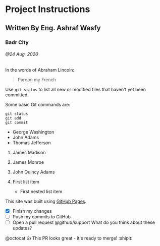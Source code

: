 # Project Instructions

## Written By Eng. Ashraf Wasfy

### Badr City

###### @24 Aug. 2020


In the words of Abraham Lincoln:

> Pardon my French

Use `git status` to list all new or modified files that haven't yet been committed.


Some basic Git commands are:
```
git status
git add
git commit
```

- George Washington
- John Adams
- Thomas Jefferson

1. James Madison
2. James Monroe
3. John Quincy Adams

100. First list item
     - First nested list item



This site was built using [GitHub Pages](https://pages.github.com/). 

- [x] Finish my changes
- [ ] Push my commits to GitHub
- [ ] Open a pull request
@github/support What do you think about these updates?

@octocat :+1: This PR looks great - it's ready to merge! :shipit:
